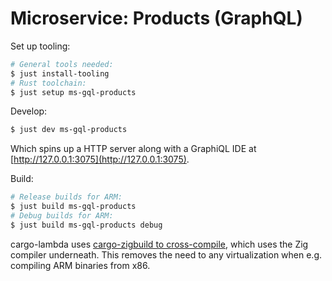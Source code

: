 # Microservice: Products (GraphQL)

Set up tooling:

```bash
# General tools needed:
$ just install-tooling
# Rust toolchain:
$ just setup ms-gql-products
```

Develop:

```bash
$ just dev ms-gql-products
```

Which spins up a HTTP server along with a GraphiQL IDE at [http://127.0.0.1:3075](http://127.0.0.1:3075).

Build:

```bash
# Release builds for ARM:
$ just build ms-gql-products
# Debug builds for ARM:
$ just build ms-gql-products debug
```

cargo-lambda uses [cargo-zigbuild to cross-compile](https://www.cargo-lambda.info/commands/build.html#compiler-backends), which uses the Zig compiler underneath. This removes the need to any virtualization when e.g. compiling ARM binaries from x86.
